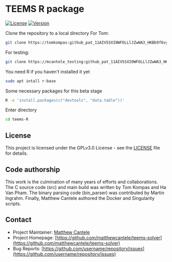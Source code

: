 # TEEMS R package

[![License](https://img.shields.io/badge/License-GPL-blue.svg)](LICENSE)
[![Version](https://img.shields.io/badge/version-0.9-green.svg)](https://github.com/username/repo/releases)



Clone the repository to a local directory
For Tom:
```bash
git clone https://tomkompas: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@github.com/matthewcantele/teems-R.git
```

For testing:
```bash
git clone https://mcantele_testing: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@github.com/matthewcantele/teems-R.git
```

You need R if you haven't installed it yet
```bash
sudo apt intall r-base
```

Some necessary packages for this beta stage
```bash
R -e 'install.packages(c("devtools", "data.table"))'
```

Enter directory
```bash
cd teems-R
```



## License

This project is licensed under the GPLv3.0 License - see the [LICENSE](LICENSE) file for details.

## Code authorship
This work is the culmination of many years of efforts and collaborations. The C source code (src) and main build was written by Tom Kompas and Ha Van Pham. The binary parsing code (bin_parser) was contributed by Martin Ingrahm. Finally, Matthew Cantele authored the Docker and Singularity scripts.

## Contact

- Project Maintainer: [Matthew Cantele](mailto:matthew.cantele@protonmail.com)
- Project Homepage: [https://github.com/matthewcantele/teems-solver](https://github.com/matthewcantele/teems-solver)
- Bug Reports: [https://github.com/username/repository/issues](https://github.com/username/repository/issues)